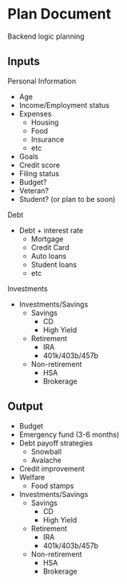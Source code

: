 # Plan Document
Backend logic planning

## Inputs

Personal Information
- Age
- Income/Employment status
- Expenses
  - Housing
  - Food
  - Insurance
  - etc
 - Goals
 - Credit score
 - Filing status
 - Budget?
 - Veteran?
 - Student? (or plan to be soon)

Debt

 - Debt + interest rate
   - Mortgage
   - Credit Card
   - Auto loans
   - Student loans
   - etc

Investments

- Investments/Savings
  - Savings
    - CD
    - High Yield
  - Retirement
    - IRA
    - 401k/403b/457b
  - Non-retirement
    - HSA
    - Brokerage


## Output
- Budget
- Emergency fund (3-6 months)
- Debt payoff strategies
  - Snowball
  - Avalache
- Credit improvement
- Welfare
  - Food stamps
- Investments/Savings
  - Savings
    - CD
    - High Yield
  - Retirement
    - IRA
    - 401k/403b/457b
  - Non-retirement
    - HSA
    - Brokerage